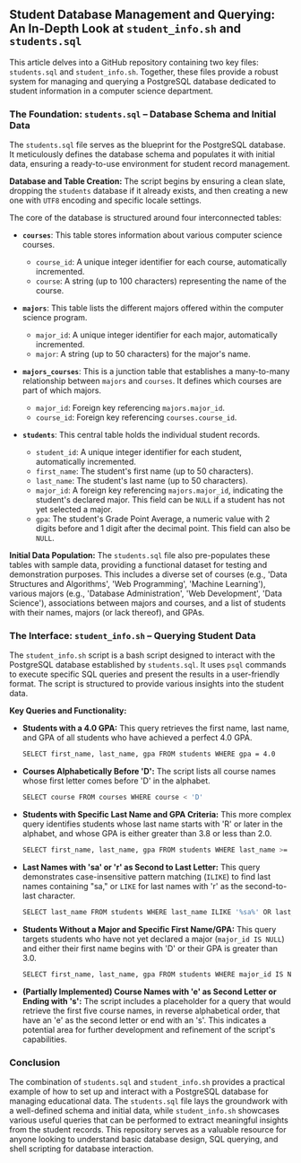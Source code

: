 ## Student Database Management and Querying: An In-Depth Look at `student_info.sh` and `students.sql`

This article delves into a GitHub repository containing two key files: `students.sql` and `student_info.sh`. Together, these files provide a robust system for managing and querying a PostgreSQL database dedicated to student information in a computer science department.

### The Foundation: `students.sql` – Database Schema and Initial Data

The `students.sql` file serves as the blueprint for the PostgreSQL database. It meticulously defines the database schema and populates it with initial data, ensuring a ready-to-use environment for student record management.

**Database and Table Creation:**
The script begins by ensuring a clean slate, dropping the `students` database if it already exists, and then creating a new one with `UTF8` encoding and specific locale settings.

The core of the database is structured around four interconnected tables:

  * **`courses`**: This table stores information about various computer science courses.

      * `course_id`: A unique integer identifier for each course, automatically incremented.
      * `course`: A string (up to 100 characters) representing the name of the course.

  * **`majors`**: This table lists the different majors offered within the computer science program.

      * `major_id`: A unique integer identifier for each major, automatically incremented.
      * `major`: A string (up to 50 characters) for the major's name.

  * **`majors_courses`**: This is a junction table that establishes a many-to-many relationship between `majors` and `courses`. It defines which courses are part of which majors.

      * `major_id`: Foreign key referencing `majors.major_id`.
      * `course_id`: Foreign key referencing `courses.course_id`.

  * **`students`**: This central table holds the individual student records.

      * `student_id`: A unique integer identifier for each student, automatically incremented.
      * `first_name`: The student's first name (up to 50 characters).
      * `last_name`: The student's last name (up to 50 characters).
      * `major_id`: A foreign key referencing `majors.major_id`, indicating the student's declared major. This field can be `NULL` if a student has not yet selected a major.
      * `gpa`: The student's Grade Point Average, a numeric value with 2 digits before and 1 digit after the decimal point. This field can also be `NULL`.

**Initial Data Population:**
The `students.sql` file also pre-populates these tables with sample data, providing a functional dataset for testing and demonstration purposes. This includes a diverse set of courses (e.g., 'Data Structures and Algorithms', 'Web Programming', 'Machine Learning'), various majors (e.g., 'Database Administration', 'Web Development', 'Data Science'), associations between majors and courses, and a list of students with their names, majors (or lack thereof), and GPAs.

### The Interface: `student_info.sh` – Querying Student Data

The `student_info.sh` script is a bash script designed to interact with the PostgreSQL database established by `students.sql`. It uses `psql` commands to execute specific SQL queries and present the results in a user-friendly format. The script is structured to provide various insights into the student data.

**Key Queries and Functionality:**

  * **Students with a 4.0 GPA:** This query retrieves the first name, last name, and GPA of all students who have achieved a perfect 4.0 GPA.
    ```bash
    SELECT first_name, last_name, gpa FROM students WHERE gpa = 4.0
    ```
  * **Courses Alphabetically Before 'D':** The script lists all course names whose first letter comes before 'D' in the alphabet.
    ```bash
    SELECT course FROM courses WHERE course < 'D'
    ```
  * **Students with Specific Last Name and GPA Criteria:** This more complex query identifies students whose last name starts with 'R' or later in the alphabet, and whose GPA is either greater than 3.8 or less than 2.0.
    ```bash
    SELECT first_name, last_name, gpa FROM students WHERE last_name >= 'R' AND (gpa > 3.8 OR gpa < 2.0)
    ```
  * **Last Names with 'sa' or 'r' as Second to Last Letter:** This query demonstrates case-insensitive pattern matching (`ILIKE`) to find last names containing "sa," or `LIKE` for last names with 'r' as the second-to-last character.
    ```bash
    SELECT last_name FROM students WHERE last_name ILIKE '%sa%' OR last_name LIKE '%r_'
    ```
  * **Students Without a Major and Specific First Name/GPA:** This query targets students who have not yet declared a major (`major_id IS NULL`) and either their first name begins with 'D' or their GPA is greater than 3.0.
    ```bash
    SELECT first_name, last_name, gpa FROM students WHERE major_id IS NULL AND (first_name LIKE 'D%' OR gpa > 3.0)
    ```
  * **(Partially Implemented) Course Names with 'e' as Second Letter or Ending with 's':** The script includes a placeholder for a query that would retrieve the first five course names, in reverse alphabetical order, that have an 'e' as the second letter or end with an 's'. This indicates a potential area for further development and refinement of the script's capabilities.

### Conclusion

The combination of `students.sql` and `student_info.sh` provides a practical example of how to set up and interact with a PostgreSQL database for managing educational data. The `students.sql` file lays the groundwork with a well-defined schema and initial data, while `student_info.sh` showcases various useful queries that can be performed to extract meaningful insights from the student records. This repository serves as a valuable resource for anyone looking to understand basic database design, SQL querying, and shell scripting for database interaction.
